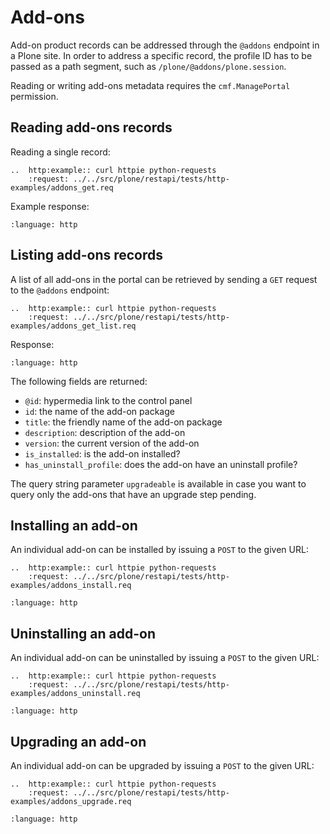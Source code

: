 # Add-ons

Add-on product records can be addressed through the `@addons` endpoint in a Plone site.
In order to address a specific record, the profile ID has to be passed as a path segment, such as `/plone/@addons/plone.session`.

Reading or writing add-ons metadata requires the `cmf.ManagePortal` permission.

## Reading add-ons records

Reading a single record:

```{eval-rst}
..  http:example:: curl httpie python-requests
    :request: ../../src/plone/restapi/tests/http-examples/addons_get.req
```

Example response:

```{literalinclude} ../../src/plone/restapi/tests/http-examples/addons_get.resp
:language: http
```

## Listing add-ons records

A list of all add-ons in the portal can be retrieved by sending a `GET` request to the `@addons` endpoint:

```{eval-rst}
..  http:example:: curl httpie python-requests
    :request: ../../src/plone/restapi/tests/http-examples/addons_get_list.req
```

Response:

```{literalinclude} ../../src/plone/restapi/tests/http-examples/addons_get_list.resp
:language: http
```

The following fields are returned:

- `@id`: hypermedia link to the control panel
- `id`: the name of the add-on package
- `title`: the friendly name of the add-on package
- `description`: description of the add-on
- `version`: the current version of the add-on
- `is_installed`: is the add-on installed?
- `has_uninstall_profile`: does the add-on have an uninstall profile?

The query string parameter `upgradeable` is available in case you want to query only the add-ons that have an upgrade step pending.

## Installing an add-on

An individual add-on can be installed by issuing a `POST` to the given URL:

```{eval-rst}
..  http:example:: curl httpie python-requests
    :request: ../../src/plone/restapi/tests/http-examples/addons_install.req
```

```{literalinclude} ../../src/plone/restapi/tests/http-examples/addons_install.resp
:language: http
```

## Uninstalling an add-on

An individual add-on can be uninstalled by issuing a `POST` to the given URL:

```{eval-rst}
..  http:example:: curl httpie python-requests
    :request: ../../src/plone/restapi/tests/http-examples/addons_uninstall.req
```

```{literalinclude} ../../src/plone/restapi/tests/http-examples/addons_uninstall.resp
:language: http
```

## Upgrading an add-on

An individual add-on can be upgraded by issuing a `POST` to the given URL:

```{eval-rst}
..  http:example:: curl httpie python-requests
    :request: ../../src/plone/restapi/tests/http-examples/addons_upgrade.req
```

```{literalinclude} ../../src/plone/restapi/tests/http-examples/addons_upgrade.resp
:language: http
```
